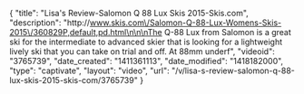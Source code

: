 {
    "title": "Lisa's Review-Salomon Q 88 Lux Skis 2015-Skis.com",
    "description": "http:\/\/www.skis.com\/Salomon-Q-88-Lux-Womens-Skis-2015\/360829P,default,pd.html\n\n\nThe Q-88 Lux from Salomon is a great ski for the intermediate to advanced skier that is looking for a lightweight lively ski that you can take on trial and off. At 88mm underf",
    "videoid": "3765739",
    "date_created": "1411361113",
    "date_modified": "1418182000",
    "type": "captivate",
    "layout": "video",
    "url": "\/v\/lisa-s-review-salomon-q-88-lux-skis-2015-skis-com\/3765739"
}